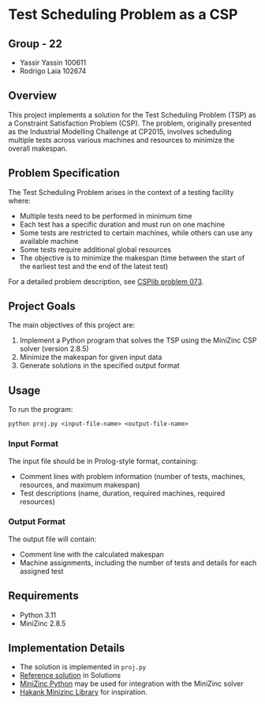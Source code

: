 # Test Scheduling Problem as a CSP

## Group -  22
- Yassir Yassin 100611
- Rodrigo Laia 102674

## Overview
This project implements a solution for the Test Scheduling Problem (TSP) as a Constraint Satisfaction Problem (CSP). The problem, originally presented as the Industrial Modelling Challenge at CP2015, involves scheduling multiple tests across various machines and resources to minimize the overall makespan.

## Problem Specification
The Test Scheduling Problem arises in the context of a testing facility where:
- Multiple tests need to be performed in minimum time
- Each test has a specific duration and must run on one machine
- Some tests are restricted to certain machines, while others can use any available machine
- Some tests require additional global resources
- The objective is to minimize the makespan (time between the start of the earliest test and the end of the latest test)

For a detailed problem description, see [CSPlib problem 073](https://www.csplib.org/Problems/prob073/).

## Project Goals
The main objectives of this project are:
1. Implement a Python program that solves the TSP using the MiniZinc CSP solver (version 2.8.5)
2. Minimize the makespan for given input data
3. Generate solutions in the specified output format

## Usage
To run the program:

```
python proj.py <input-file-name> <output-file-name>
```

### Input Format
The input file should be in Prolog-style format, containing:
- Comment lines with problem information (number of tests, machines, resources, and maximum makespan)
- Test descriptions (name, duration, required machines, required resources)

### Output Format
The output file will contain:
- Comment line with the calculated makespan
- Machine assignments, including the number of tests and details for each assigned test

## Requirements
- Python 3.11
- MiniZinc 2.8.5

## Implementation Details
- The solution is implemented in `proj.py`
- [Reference solution](https://github.com/markojurkovic/test-scheduler) in Solutions
- [MiniZinc Python](https://python.minizinc.dev/) may be used for integration with the MiniZinc solver
- [Hakank Minizinc Library](http://www.hakank.org/minizinc/) for inspiration.
